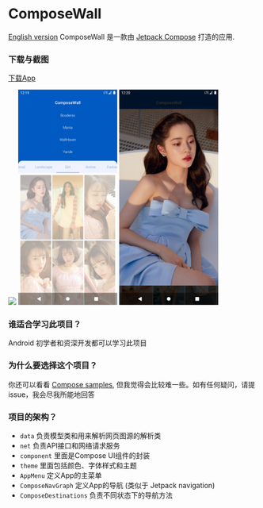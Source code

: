 # ComposeWall

[English version](README.md)
ComposeWall 是一款由 [Jetpack Compose](https://developer.android.com/jetpack/compose) 打造的应用.

### 下载与截图

[下载App](releases/)

<img src="Screenshots/0.png" width="200"> <img src="Screenshots/1.png" width="200"> <img src="Screenshots/2.png" width="200">

### 谁适合学习此项目？

Android 初学者和资深开发都可以学习此项目

### 为什么要选择这个项目？

你还可以看看 [Compose samples](https://github.com/android/compose-samples),
但我觉得会比较难一些。如有任何疑问，请提issue，我会尽我所能地回答

### 项目的架构？

- `data` 负责模型类和用来解析网页图源的解析类
- `net` 负责API接口和网络请求服务
- `component` 里面是Compose UI组件的封装
- `theme` 里面包括颜色、字体样式和主题
- `AppMenu` 定义App的主菜单
- `ComposeNavGraph` 定义App的导航 (类似于 Jetpack navigation)
- `ComposeDestinations` 负责不同状态下的导航方法


